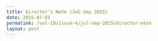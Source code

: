 ```yaml
---
title: Director’s Note (Jul-Sep 2015)
date: 2015-07-01
permalink: /vol-10/issue-4/jul-sep-2015/director-note
layout: post
---
```

